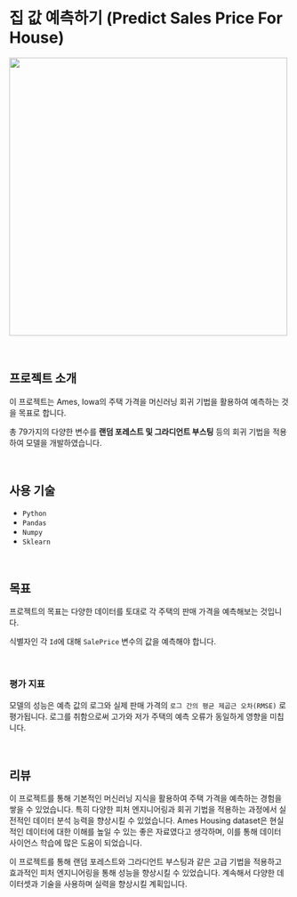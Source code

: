 # 집 값 예측하기 (Predict Sales Price For House)

<code><image height = "500"
src = https://github.com/siilver94/Predict-Sales-Price-For-House/assets/57824945/6b139831-303c-4561-8103-c602a6b7589e></code>

<br/>

## 프로젝트 소개

이 프로젝트는 Ames, Iowa의 주택 가격을 머신러닝 회귀 기법을 활용하여 예측하는 것을 목표로 합니다. 

총 79가지의 다양한 변수를 **랜덤 포레스트 및 그라디언트 부스팅** 등의 회귀 기법을 적용하여 모델을 개발하였습니다.

<br/>

## 사용 기술

- `Python`
- `Pandas`
- `Numpy`
- `Sklearn`

<br/>

## 목표

프로젝트의 목표는 다양한 데이터를 토대로 각 주택의 판매 가격을 예측해보는  것입니다. 

식별자인 각 `Id`에 대해 `SalePrice` 변수의 값을 예측해야 합니다.

<br/>

### 평가 지표

모델의 성능은 예측 값의 로그와 실제 판매 가격의 `로그 간의 평균 제곱근 오차(RMSE)` 로 평가됩니다. 로그를 취함으로써 고가와 저가 주택의 예측 오류가 동일하게 영향을 미칩니다.

<br/>

## 리뷰

이 프로젝트를 통해 기본적인 머신러닝 지식을 활용하여 주택 가격을 예측하는 경험을 쌓을 수 있었습니다.
특히 다양한 피처 엔지니어링과 회귀 기법을 적용하는 과정에서 실전적인 데이터 분석 능력을 향상시킬 수 있었습니다. 
Ames Housing dataset은 현실적인 데이터에 대한 이해를 높일 수 있는 좋은 자료였다고 생각하며, 이를 통해 데이터 사이언스 학습에 많은 도움이 되었습니다.

이 프로젝트를 통해 랜덤 포레스트와 그라디언트 부스팅과 같은 고급 기법을 적용하고 효과적인 피처 엔지니어링을 통해 성능을 향상시킬 수 있었습니다.
계속해서 다양한 데이터셋과 기술을 사용하며 실력을 향상시킬 계획입니다.
